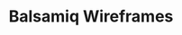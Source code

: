 ---
title: Balsamiq Wireframes
intro: Quickly sketch low-fidelity wireframes.
linkurl: https://balsamiq.com
category:
- Wireframing
logo: "balsamiq.jpg"
---